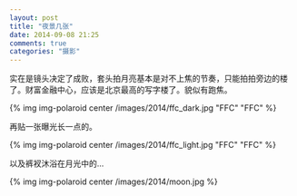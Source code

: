 ```yaml
---
layout: post
title: "夜景几张"
date: 2014-09-08 21:25
comments: true
categories: "摄影"
---
```

  实在是镜头决定了成败，套头拍月亮基本是对不上焦的节奏，只能拍拍旁边的楼了。财富金融中心，应该是北京最高的写字楼了。貌似有跑焦。
  
  {% img img-polaroid center /images/2014/ffc_dark.jpg "FFC" "FFC" %}

<!--more-->

  再贴一张曝光长一点的。

  {% img img-polaroid center /images/2014/ffc_light.jpg "FFC" "FFC" %}

  以及裤衩沐浴在月光中的...

  {% img img-polaroid center /images/2014/moon.jpg %}
